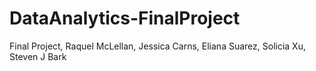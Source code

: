 # DataAnalytics-FinalProject
Final Project, Raquel McLellan, Jessica Carns, Eliana Suarez, Solicia Xu, Steven J Bark
